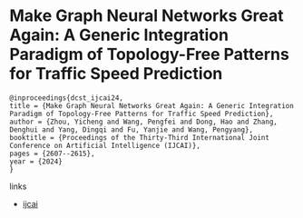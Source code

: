 # Make Graph Neural Networks Great Again: A Generic Integration Paradigm of Topology-Free Patterns for Traffic Speed Prediction

```
@inproceedings{dcst_ijcai24,
title = {Make Graph Neural Networks Great Again: A Generic Integration Paradigm of Topology-Free Patterns for Traffic Speed Prediction},
author = {Zhou, Yicheng and Wang, Pengfei and Dong, Hao and Zhang, Denghui and Yang, Dingqi and Fu, Yanjie and Wang, Pengyang},
booktitle = {Proceedings of the Thirty-Third International Joint Conference on Artificial Intelligence (IJCAI)},
pages = {2607--2615},
year = {2024}
}
```

links
- [ijcai](https://www.ijcai.org/proceedings/2024/288)
